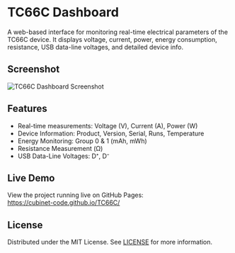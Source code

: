 # TC66C Dashboard

A web-based interface for monitoring real-time electrical parameters of the TC66C device. It displays voltage, current, power, energy consumption, resistance, USB data-line voltages, and detailed device info.

## Screenshot

![TC66C Dashboard Screenshot](./screenshots/dashboard.png)

## Features

- Real-time measurements: Voltage (V), Current (A), Power (W)  
- Device Information: Product, Version, Serial, Runs, Temperature  
- Energy Monitoring: Group 0 & 1 (mAh, mWh)  
- Resistance Measurement (Ω)  
- USB Data-Line Voltages: D⁺, D⁻  

## Live Demo

View the project running live on GitHub Pages:  
https://cubinet-code.github.io/TC66C/

## License

Distributed under the MIT License. See [LICENSE](./LICENSE) for more information.
